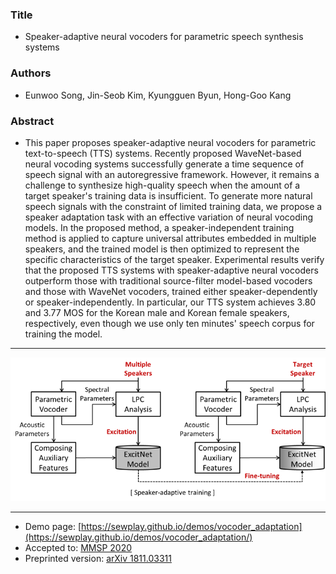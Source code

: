 
### Title
- Speaker-adaptive neural vocoders for parametric speech synthesis systems
### Authors
- Eunwoo Song, Jin-Seob Kim, Kyungguen Byun, Hong-Goo Kang
### Abstract
- This paper proposes speaker-adaptive neural vocoders for parametric text-to-speech (TTS) systems. Recently proposed WaveNet-based neural vocoding systems successfully generate a time sequence of speech signal with an autoregressive framework. However, it remains a challenge to synthesize high-quality speech when the amount of a target speaker's training data is insufficient. To generate more natural speech signals with the constraint of limited training data, we propose a speaker adaptation task with an effective variation of neural vocoding models. In the proposed method, a speaker-independent training method is applied to capture universal attributes embedded in multiple speakers, and the trained model is then optimized to represent the specific characteristics of the target speaker. Experimental results verify that the proposed TTS systems with speaker-adaptive neural vocoders outperform those with traditional source-filter model-based vocoders and those with WaveNet vocoders, trained either speaker-dependently or speaker-independently. In particular, our TTS system achieves 3.80 and 3.77 MOS for the Korean male and Korean female speakers, respectively, even though we use only ten minutes' speech corpus for training the model.

---

![fig](img/fig1.png)

---

- Demo page: [https://sewplay.github.io/demos/vocoder_adaptation](https://sewplay.github.io/demos/vocoder_adaptation/)
- Accepted to: [MMSP 2020](https://attend.ieee.org/mmsp-2020/)
- Preprinted version:  [arXiv 1811.03311](https://arxiv.org/abs/1811.03311/)
